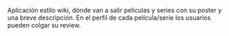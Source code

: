 Aplicación estilo wiki, dónde van a salir peliculas y series con su poster y una breve descripción. 
En el perfil de cada película/serie los usuarios pueden colgar su review.

